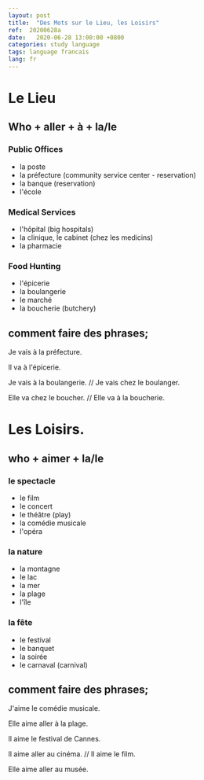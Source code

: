 ```yaml
---
layout: post
title:  "Des Mots sur le Lieu, les Loisirs"
ref:  20200628a
date:   2020-06-28 13:00:00 +0800
categories: study language
tags: language francais 
lang: fr
---
```


# Le Lieu

## Who + aller + à + la/le <lieu>

### Public Offices

- la poste
- la préfecture (community service center - reservation)
- la banque (reservation)
- l'école

### Medical Services

- l'hôpital (big hospitals)
- la clinique, le cabinet (chez les medicins)
- la pharmacie

### Food Hunting

- l'épicerie
- la boulangerie
- le marché
- la boucherie (butchery)

## comment faire des phrases;

Je vais à la préfecture.

Il va à l'épicerie.

Je vais à la boulangerie. // Je vais chez le boulanger.

Elle va chez le boucher. // Elle va à la boucherie.

# Les Loisirs.

## who + aimer + la/le <loisir>

### le spectacle

- le film
- le concert
- le théâtre (play)
- la comédie musicale
- l'opéra

### la nature

- la montagne
- le lac
- la mer
- la plage
- l'île

### la fête

- le festival
- le banquet
- la soirée
- le carnaval (carnival)

## comment faire des phrases;

J'aime le comédie musicale.

Elle aime aller à la plage.

Il aime le festival de Cannes.

Il aime aller au cinéma. // Il aime le film.

Elle aime aller au musée.